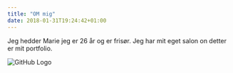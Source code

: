 ```yaml
---
title: "OM mig"
date: 2018-01-31T19:24:42+01:00
---
```


Jeg hedder Marie jeg er 26 år og er frisør. Jeg har mit eget salon on detter er mit portfolio.  

![GitHub Logo](/images/me.png)